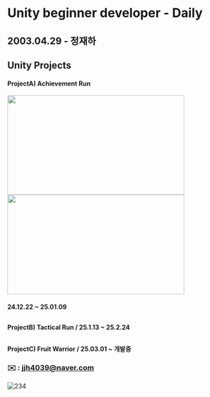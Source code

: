 # **Unity beginner developer - Daily**


## 2003.04.29 - 정재하


## Unity Projects
#### **ProjectA) Achievement Run**
<img src=https://github.com/user-attachments/assets/0d00eeae-8f97-4cce-9d47-a6e45272ae94 width="400" height="225"/>
<img src=https://github.com/user-attachments/assets/7113e1e6-136a-402c-84ad-11e6b81a60a2 width="400" height="225"/>

#### **24.12.22 ~ 25.01.09**
##
#### **ProjectB) Tactical Run / 25.1.13 ~ 25.2.24**

##
#### **ProjectC) Fruit Warrior / 25.03.01 ~ 개발중**



### ✉️ : jjh4039@naver.com
![234](https://github.com/user-attachments/assets/7113e1e6-136a-402c-84ad-11e6b81a60a2)
